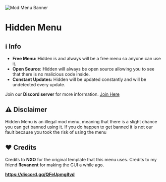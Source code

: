 ![Mod Menu Banner](https://raw.githubusercontent.com/menker-cs/Hidden/refs/heads/main/Untitled_presentation-removebg-preview.png)  

# Hidden Menu

## ℹ️ Info  
- **Free Menu:** Hidden is and always will be a free menu so anyone can use it.
- **Open Source:** Hidden will always be open source allowing you to see that there is no malicious code inside.
- **Constant Updates:** Hidden will be updated constantly and will be undetected every update.

Join our **Discord server** for more information.
[Join Here](https://discord.gg/QFeUpmg8vd)  

## ⚠️ Disclaimer  
Hidden Menu is an illegal mod menu, meaning that there is a slight chance you can get banned using it. If you do happen to get banned it is not our fault because you took the risk of using the menu
## ❤️ Credits  
Credits to **NXO** for the original template that this menu uses.
Credits to my friend **Revanent** for making the GUI a while ago.

**https://discord.gg/QFeUpmg8vd**
